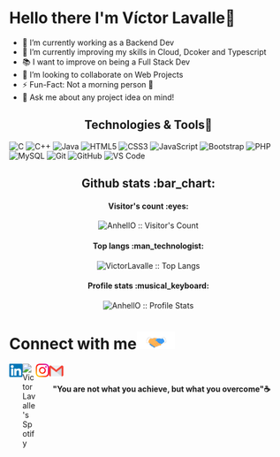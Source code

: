 # Hello there I'm Víctor Lavalle🖖

- 🔭 I’m currently working as a Backend Dev <br>
- 🌱 I’m currently improving my skills in Cloud, Dcoker and Typescript <br>
-  :books: I want to improve on being a Full Stack Dev <img src="https://cdn.worldvectorlogo.com/logos/android-4.svg"  height="13" width="22"> <br>
- 👯 I’m looking to collaborate on Web Projects <br>
- ⚡️ Fun-Fact: Not a morning person 🦇
- 💬 Ask me about any project idea on mind! <br>


<h2 align="center">Technologies & Tools🔧</h2>

<p align="center">
  
![C](https://img.shields.io/badge/-3d3d3d?style=flat&logo=c&logoColor=white&link=https://github.com/VictorLavalle)
![C++](https://img.shields.io/badge/-C++-yellow?style=flat&logo=c%2B%2B)
![Java](https://img.shields.io/badge/Java-orange?style=flat&logo=java&logoColor=white&link=https://github.com/VictorLavalle)
![HTML5](https://img.shields.io/badge/-HTML5-%23E44D27?style=flat-square&logo=html5&logoColor=ffffff)
![CSS3](https://img.shields.io/badge/-CSS3-%231572B6?style=flat-square&logo=css3)
![JavaScript](https://img.shields.io/badge/-JavaScript-black?style=flat-square&logo=javascript)
![Bootstrap](https://img.shields.io/badge/-Bootstrap-563D7C?style=flat-square&logo=bootstrap)
![PHP](https://img.shields.io/badge/-PHP-black?style=flat-square&logo=php)
![MySQL](https://img.shields.io/badge/-MySQL-white?style=flat-square&logo=mysql)
![Git](https://img.shields.io/badge/-Git-black?style=flat-square&logo=git)
![GitHub](https://img.shields.io/badge/-GitHub-181717?style=flat-square&logo=github)
![VS Code](http://img.shields.io/badge/-VS%20Code-007ACC?style=flat-square&logo=visual-studio-code)


</p>

<h2 align="center">Github stats :bar_chart:</h2>
<h4 align="center">Visitor's count :eyes:</h4>
<p align="center"><img src="https://profile-counter.glitch.me/{VictorLavalle}/count.svg" alt="AnhellO :: Visitor's Count" /></p>

<h4 align="center">Top langs :man_technologist:</h4>

<p align="center"><img src="https://github-readme-stats.vercel.app/api/top-langs/?username=VictorLavalle&langs_count=12&theme=tokyonight&layout=compact" alt="VictorLavalle :: Top Langs" /></p>

<h4 align="center">Profile stats :musical_keyboard:</h4>

<p align="center"><img src="https://github-readme-stats.vercel.app/api?username=VictorLavalle&show_icons=true&theme=synthwave" alt="AnhellO :: Profile Stats" /></p>

# Connect with me<img src="https://github.com/SatYu26/SatYu26/blob/master/Assets/Handshake.gif" height="32px">

  <a href="https://www.linkedin.com/in/victorlavalle/" target="_blank">
    <img align="left" alt="Victor Lavalle's LinkedIN" title="LinkedIn | Victor Lavalle" width="24px"
         src="https://github.com/SatYu26/SatYu26/blob/master/Assets/Linkedin.svg" />
  </a> 
<a href="https://open.spotify.com/user/12162491139?si=eNAYvt67Q9O8VE_Q71DKjA&nd=1" target="_blank">
  <img align="left" alt="Victor Lavalle's Spotify" title="Spotify | Victor Lavalle" width="24px"
       src="https://external-content.duckduckgo.com/iu/?u=https%3A%2F%2Fi1.wp.com%2Fapplesofgoldcommunications.com%2Fwp-content%2Fuploads%2F2020%2F01%2F1024px-Spotify_logo_without_text.svg_.png%3Ffit%3D300%252C300%26ssl%3D1&f=1&nofb=1" />
</a>
  <a href="https://www.instagram.com/victorlavalle_/ " target="_blank">
    <img align="left" alt="Victor Lavalle's Instagram" title="Instagram | Victor Lavalle" width="24px" src="https://github.com/SatYu26/SatYu26/blob/master/Assets/Instagram.svg" />
  </a> 
  <a href="mailto:vmlc1499@gmail.com?Subject=Aqui%20el%20asunto%20del%20mail">
    <img align="left" alt="Victor Lavalle's Gmail" title="Gmail | Victor Lavalle" width="26px" src="https://github.com/SatYu26/SatYu26/blob/master/Assets/Gmail.svg" />
  </a>
  
<br> 
<h4 align="center">"You are not what you achieve, but what you overcome"☕</h4>
